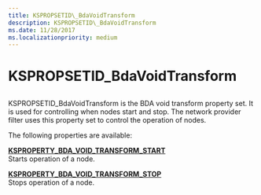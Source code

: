 ```yaml
---
title: KSPROPSETID\_BdaVoidTransform
description: KSPROPSETID\_BdaVoidTransform
ms.date: 11/28/2017
ms.localizationpriority: medium
---
```


# KSPROPSETID\_BdaVoidTransform


## <span id="ddk_kspropsetid_bdavoidtransform_ks"></span><span id="DDK_KSPROPSETID_BDAVOIDTRANSFORM_KS"></span>


KSPROPSETID\_BdaVoidTransform is the BDA void transform property set. It is used for controlling when nodes start and stop. The network provider filter uses this property set to control the operation of nodes.

The following properties are available:

<span id="KSPROPERTY_BDA_VOID_TRANSFORM_START"></span><span id="ksproperty_bda_void_transform_start"></span>[**KSPROPERTY\_BDA\_VOID\_TRANSFORM\_START**](ksproperty-bda-void-transform-start.md)  
Starts operation of a node.

<span id="KSPROPERTY_BDA_VOID_TRANSFORM_STOP"></span><span id="ksproperty_bda_void_transform_stop"></span>[**KSPROPERTY\_BDA\_VOID\_TRANSFORM\_STOP**](ksproperty-bda-void-transform-stop.md)  
Stops operation of a node.

 

 






